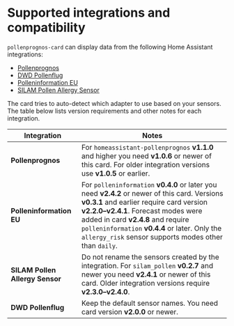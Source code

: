 # Supported integrations and compatibility

`pollenprognos-card` can display data from the following Home Assistant integrations:

- [Pollenprognos](https://github.com/JohNan/homeassistant-pollenprognos)
- [DWD Pollenflug](https://github.com/mampfes/hacs_dwd_pollenflug)
- [Polleninformation EU](https://github.com/krissen/polleninformation)
- [SILAM Pollen Allergy Sensor](https://github.com/danishru/silam_pollen)

The card tries to auto-detect which adapter to use based on your sensors. The table below lists version requirements and other notes for each integration.

| Integration | Notes |
|-------------|------|
| **Pollenprognos** | For `homeassistant-pollenprognos` **v1.1.0** and higher you need **v1.0.6** or newer of this card. For older integration versions use **v1.0.5** or earlier. |
| **Polleninformation EU** | For `polleninformation` **v0.4.0** or later you need **v2.4.2** or newer of this card. Versions **v0.3.1** and earlier require card version **v2.2.0–v2.4.1**. Forecast modes were added in card **v2.4.8** and require `polleninformation` **v0.4.4** or later. Only the `allergy_risk` sensor supports modes other than `daily`. |
| **SILAM Pollen Allergy Sensor** | Do not rename the sensors created by the integration. For `silam_pollen` **v0.2.7** and newer you need **v2.4.1** or newer of this card. Older integration versions require **v2.3.0–v2.4.0**. |
| **DWD Pollenflug** | Keep the default sensor names. You need card version **v2.0.0** or newer. |

